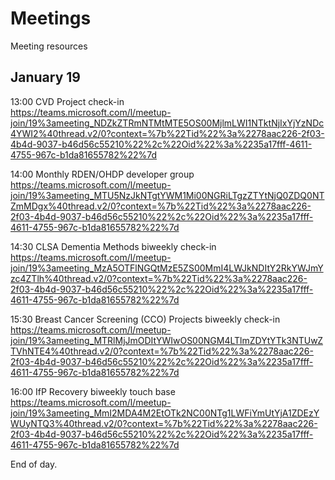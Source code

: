# Meetings
Meeting resources

## January 19

13:00 CVD Project check-in  
https://teams.microsoft.com/l/meetup-join/19%3ameeting_NDZkZTRmNTMtMTE5OS00MjlmLWI1NTktNjIxYjYzNDc4YWI2%40thread.v2/0?context=%7b%22Tid%22%3a%2278aac226-2f03-4b4d-9037-b46d56c55210%22%2c%22Oid%22%3a%2235a17fff-4611-4755-967c-b1da81655782%22%7d

14:00 Monthly RDEN/OHDP developer group  
https://teams.microsoft.com/l/meetup-join/19%3ameeting_MTU5NzJkNTgtYWM1Mi00NGRiLTgzZTYtNjQ0ZDQ0NTZmMDgx%40thread.v2/0?context=%7b%22Tid%22%3a%2278aac226-2f03-4b4d-9037-b46d56c55210%22%2c%22Oid%22%3a%2235a17fff-4611-4755-967c-b1da81655782%22%7d

14:30 CLSA Dementia Methods biweekly check-in  
https://teams.microsoft.com/l/meetup-join/19%3ameeting_MzA5OTFlNGQtMzE5ZS00MmI4LWJkNDItY2RkYWJmYzc4ZTlh%40thread.v2/0?context=%7b%22Tid%22%3a%2278aac226-2f03-4b4d-9037-b46d56c55210%22%2c%22Oid%22%3a%2235a17fff-4611-4755-967c-b1da81655782%22%7d

15:30 Breast Cancer Screening (CCO) Projects biweekly check-in  
https://teams.microsoft.com/l/meetup-join/19%3ameeting_MTRlMjJmODItYWIwOS00NGM4LTlmZDYtYTk3NTUwZTVhNTE4%40thread.v2/0?context=%7b%22Tid%22%3a%2278aac226-2f03-4b4d-9037-b46d56c55210%22%2c%22Oid%22%3a%2235a17fff-4611-4755-967c-b1da81655782%22%7d

16:00 IfP Recovery biweekly touch base  
https://teams.microsoft.com/l/meetup-join/19%3ameeting_MmI2MDA4M2EtOTk2NC00NTg1LWFiYmUtYjA1ZDEzYWUyNTQ3%40thread.v2/0?context=%7b%22Tid%22%3a%2278aac226-2f03-4b4d-9037-b46d56c55210%22%2c%22Oid%22%3a%2235a17fff-4611-4755-967c-b1da81655782%22%7d

End of day.
